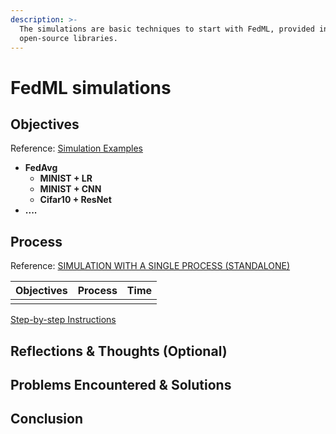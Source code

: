 ```yaml
---
description: >-
  The simulations are basic techniques to start with FedML, provided in their
  open-source libraries.
---
```


# FedML simulations

## Objectives

Reference: [Simulation Examples](https://github.com/FedML-AI/FedML/tree/master/python/examples/simulation)

* **FedAvg**
  * **MINIST + LR**
  * **MINIST + CNN**
  * **Cifar10 + ResNet**
* **....**

## Process

Reference: [SIMULATION WITH A SINGLE PROCESS (STANDALONE)](https://doc.fedml.ai/simulation/examples/sp\_fedavg\_mnist\_lr\_example.html)

| Objectives | Process | Time |
| ---------- | ------- | ---- |
|            |         |      |

[Step-by-step Instructions](../../../usage/template.md)

## Reflections & Thoughts (Optional)

## Problems Encountered & Solutions

## Conclusion
